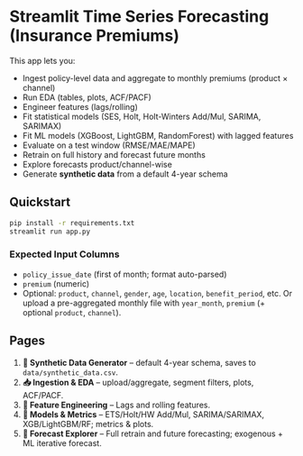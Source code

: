 # Streamlit Time Series Forecasting (Insurance Premiums)

This app lets you:
- Ingest policy-level data and aggregate to monthly premiums (product × channel)
- Run EDA (tables, plots, ACF/PACF)
- Engineer features (lags/rolling)
- Fit statistical models (SES, Holt, Holt-Winters Add/Mul, SARIMA, SARIMAX)
- Fit ML models (XGBoost, LightGBM, RandomForest) with lagged features
- Evaluate on a test window (RMSE/MAE/MAPE)
- Retrain on full history and forecast future months
- Explore forecasts product/channel-wise
- Generate **synthetic data** from a default 4-year schema

## Quickstart

```bash
pip install -r requirements.txt
streamlit run app.py
```

### Expected Input Columns
- `policy_issue_date` (first of month; format auto-parsed)
- `premium` (numeric)
- Optional: `product`, `channel`, `gender`, `age`, `location`, `benefit_period`, etc.
Or upload a pre-aggregated monthly file with `year_month`, `premium` (+ optional `product`, `channel`).

## Pages
1. **🧰 Synthetic Data Generator** – default 4-year schema, saves to `data/synthetic_data.csv`.
2. **📥 Ingestion & EDA** – upload/aggregate, segment filters, plots, ACF/PACF.
3. **🧪 Feature Engineering** – Lags and rolling features.
4. **🤖 Models & Metrics** – ETS/Holt/HW Add/Mul, SARIMA/SARIMAX, XGB/LightGBM/RF; metrics & plots.
5. **🔮 Forecast Explorer** – Full retrain and future forecasting; exogenous + ML iterative forecast.

